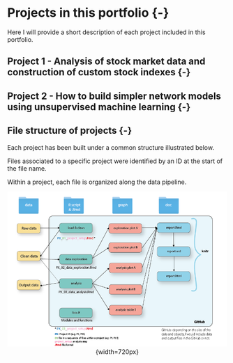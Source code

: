 # Projects in this portfolio {-}

Here I will provide a short description of each project included in this portfolio.

## Project 1 - Analysis of stock market data and construction of custom stock indexes {-}

## Project 2 - How to build simpler network models using unsupervised machine learning {-}

<!--
## Project 3 - Guessing game using Machine Learning classification algorithms

-->

## File structure of projects {-}
Each project has been built under a common structure illustrated below.

Files associated to a specific project were identified by an ID at the start of the file name.

Within a project, each file is organized along the data pipeline.

<center>

![File structure of the portfolio \label{file_structure}](images/file_structure.png){width=720px}

</center>
